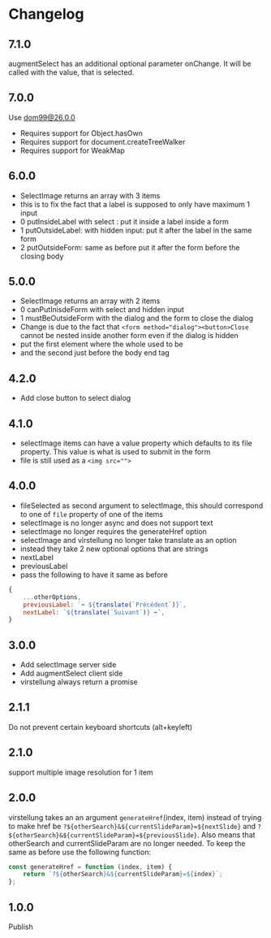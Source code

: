 # Changelog

## 7.1.0

augmentSelect has an additional optional parameter onChange. It will be called with the value, that is selected.

## 7.0.0

Use dom99@26.0.0

- Requires support for Object.hasOwn
- Requires support for document.createTreeWalker
- Requires support for WeakMap

## 6.0.0

- SelectImage returns an array with 3 items
- this is to fix the fact that a label is supposed to only have maximum 1 input
- 0 putInsideLabel with select :  put it inside a label inside a form
- 1 putOutsideLabel: with hidden input: put it after the label in the same form
- 2 putOutsideForm: same as before put it after the form before the closing body

## 5.0.0

- SelectImage returns an array with 2 items
- 0 canPutInisdeForm with select and hidden input
- 1 mustBeOutsideForm with the dialog and the form to close the dialog
- Change is due to the fact that `<form method="dialog"><button>Close` cannot be nested inside another form even if the dialog is hidden
- put the first element where the whole used to be
- and the second just before the body end tag

## 4.2.0

- Add close button to select dialog

## 4.1.0

- selectImage items can have a value property which defaults to its file property. This value is what is used to submit in the form
- file is still used as a `<img src="">`

## 4.0.0

- fileSelected as second argument to selectImage, this should correspond to one of `file` property of one of the items
- selectImage is no longer async and does not support text
- selectImage no longer requires the generateHref option
- selectImage and virstellung no longer take translate as an option
- instead they take 2 new optional options that are strings
- nextLabel
- previousLabel
- pass the following to have it same as before

```js
{
    ...otherOptions,
    previousLabel: `⬅ ${translate(`Précédent`)}`,
    nextLabel: `${translate(`Suivant`)} ➡`,
}
```

## 3.0.0

- Add selectImage server side
- Add augmentSelect client side
- virstellung always return a promise

## 2.1.1

Do not prevent certain keyboard shortcuts (alt+keyleft)

## 2.1.0

support multiple image resolution for 1 item

## 2.0.0

virstellung takes an an argument `generateHref`(index, item) instead of trying to make href be 
`?${otherSearch}&${currentSlideParam}=${nextSlide}` and 
`?${otherSearch}&${currentSlideParam}=${previousSlide}`. Also means that otherSearch and currentSlideParam are no longer needed. To keep the same as before use the following function: 
```js
const generateHref = function (index, item) {
    return `?${otherSearch}&${currentSlideParam}=${index}`;
};
```

## 1.0.0

Publish
